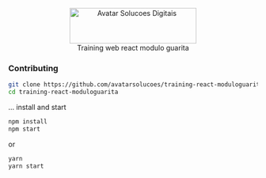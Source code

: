 <p align="center">
  <img src="https://avatarsolucoesdigitais.com.br/images/avatar-git.svg" height="72" width="256" alt="Avatar Solucoes Digitais" /><br />
  Training web react modulo guarita
</p>

### Contributing

```bash
git clone https://github.com/avatarsolucoes/training-react-moduloguarita.git
cd training-react-moduloguarita
```

... install and start

```bash
npm install
npm start
```
or

```bash
yarn
yarn start
```


